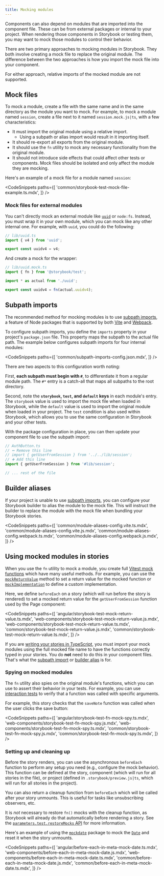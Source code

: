 ```yaml
---
title: Mocking modules
---
```


Components can also depend on modules that are imported into the component file. These can be from external packages or internal to your project. When rendering those components in Storybook or testing them, you may want to mock those modules to control their behavior.

There are two primary approaches to mocking modules in Storybook. They both involve creating a mock file to replace the original module. The difference between the two approaches is how you import the mock file into your component.

For either approach, relative imports of the mocked module are not supported.

## Mock files

To mock a module, create a file with the same name and in the same directory as the module you want to mock. For example, to mock a module named `session`, create a file next to it named `session.mock.js|ts`, with a few characteristics:

- It must import the original module using a relative import.
  - Using a subpath or alias import would result in it importing itself.
- It should re-export all exports from the original module.
- It should use the `fn` utility to mock any necessary functionality from the original module.
- It should not introduce side effects that could affect other tests or components. Mock files should be isolated and only affect the module they are mocking.

Here's an example of a mock file for a module named `session`:

<!-- prettier-ignore-start -->

<CodeSnippets
  paths={[
    'common/storybook-test-mock-file-example.ts.mdx',
  ]}
/>

<!-- prettier-ignore-end -->

### Mock files for external modules

You can't directly mock an external module like [`uuid`](https://github.com/uuidjs/uuid) or `node:fs`. Instead, you must wrap it in your own module, which you can mock like any other internal one. For example, with `uuid`, you could do the following:

```ts
// lib/uuid.ts
import { v4 } from 'uuid';

export const uuidv4 = v4;
```

And create a mock for the wrapper:

```ts
// lib/uuid.mock.ts
import { fn } from '@storybook/test';

import * as actual from './uuid';

export const uuidv4 = fn(actual.uuidv4);
```

## Subpath imports

The recommended method for mocking modules is to use [subpath imports](https://nodejs.org/api/packages.html#subpath-imports), a feature of Node packages that is supported by both [Vite](../builders/vite.md) and [Webpack](../builders/webpack.md).

To configure subpath imports, you define the `imports` property in your project's `package.json` file. This property maps the subpath to the actual file path. The example below configures subpath imports for four internal modules:

<!-- prettier-ignore-start -->

<CodeSnippets
  paths={[
    'common/subpath-imports-config.json.mdx',
  ]}
/>

<!-- prettier-ignore-end -->

There are two aspects to this configuration worth noting:

First, **each subpath must begin with `#`**, to differentiate it from a regular module path. The `#*` entry is a catch-all that maps all subpaths to the root directory.

Second, note the **`storybook`, `test`, and `default` keys** in each module's entry. The `storybook` value is used to import the mock file when loaded in Storybook, while the `default` value is used to import the original module when loaded in your project. The `test` condition is also used within Storybook, which allows you to use the same configuration in Storybook and your other tests.

With the package configuration in place, you can then update your component file to use the subpath import:

```ts
// AuthButton.ts
// ➖ Remove this line
// import { getUserFromSession } from '../../lib/session';
// ➕ Add this line
import { getUserFromSession } from '#lib/session';

// ... rest of the file
```

## Builder aliases

If your project is unable to use [subpath imports](#subpath-imports), you can configure your Storybook builder to alias the module to the mock file. This will instruct the builder to replace the module with the mock file when bundling your Storybook stories.

<!-- prettier-ignore-start -->

<CodeSnippets
  paths={[
    'common/module-aliases-config.vite.ts.mdx',
    'common/module-aliases-config.vite.js.mdx',
    'common/module-aliases-config.webpack.ts.mdx',
    'common/module-aliases-config.webpack.js.mdx',
  ]}
/>

<!-- prettier-ignore-end -->

## Using mocked modules in stories

When you use the `fn` utility to mock a module, you create full [Vitest mock functions](https://vitest.dev/api/mock.html) which have many useful methods. For example, you can use the [`mockReturnValue`](https://vitest.dev/api/mock.html#mockreturnvalue) method to set a return value for the mocked function or [`mockImplementation`](https://vitest.dev/api/mock.html#mockimplementation) to define a custom implementation.

Here, we define `beforeEach` on a story (which will run before the story is rendered) to set a mocked return value for the `getUserFromSession` function used by the Page component:

<!-- prettier-ignore-start -->

<CodeSnippets
  paths={[
    'angular/storybook-test-mock-return-value.ts.mdx',
    'web-components/storybook-test-mock-return-value.js.mdx',
    'web-components/storybook-test-mock-return-value.ts.mdx',
    'common/storybook-test-mock-return-value.js.mdx',
    'common/storybook-test-mock-return-value.ts.mdx',
  ]}
/>

<!-- prettier-ignore-end -->

<Callout variant="info">

If you are [writing your stories in TypeScript](./typescript.md), you must import your mock modules using the full mocked file name to have the functions correctly typed in your stories. You do **not** need to do this in your component files. That's what the [subpath import](#subpath-imports) or [builder alias](#builder-aliases) is for.

</Callout>

### Spying on mocked modules

The `fn` utility also spies on the original module's functions, which you can use to assert their behavior in your tests. For example, you can use [interaction tests](../writing-tests/interaction-testing.md) to verify that a function was called with specific arguments.

For example, this story checks that the `saveNote` function was called when the user clicks the save button:

<!-- prettier-ignore-start -->

<CodeSnippets
  paths={[
    'angular/storybook-test-fn-mock-spy.ts.mdx',
    'web-components/storybook-test-fn-mock-spy.js.mdx',
    'web-components/storybook-test-fn-mock-spy.ts.mdx',
    'common/storybook-test-fn-mock-spy.js.mdx',
    'common/storybook-test-fn-mock-spy.ts.mdx',
  ]}
/>

<!-- prettier-ignore-end -->

### Setting up and cleaning up

Before the story renders, you can use the asynchronous `beforeEach` function to perform any setup you need (e.g., configure the mock behavior). This function can be defined at the story, component (which will run for all stories in the file), or project (defined in `.storybook/preview.js|ts`, which will run for all stories in the project).

You can also return a cleanup function from `beforeEach` which will be called after your story unmounts. This is useful for tasks like unsubscribing observers, etc.

<Callout variant="info">

It is _not_ necessary to restore `fn()` mocks with the cleanup function, as Storybook will already do that automatically before rendering a story. See the [`parameters.test.restoreMocks` API](../api/parameters.md#restoremocks) for more information.

</Callout>

Here's an example of using the [`mockdate`](https://github.com/boblauer/MockDate) package to mock the [`Date`](https://developer.mozilla.org/en-US/docs/Web/JavaScript/Reference/Global_Objects/Date) and reset it when the story unmounts.

<!-- prettier-ignore-start -->

<CodeSnippets
  paths={[
    'angular/before-each-in-meta-mock-date.ts.mdx',
    'web-components/before-each-in-meta-mock-date.js.mdx',
    'web-components/before-each-in-meta-mock-date.ts.mdx',
    'common/before-each-in-meta-mock-date.js.mdx',
    'common/before-each-in-meta-mock-date.ts.mdx',
  ]}
/>

<!-- prettier-ignore-end -->
